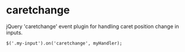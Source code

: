 caretchange
===========

jQuery 'caretchange' event plugin for handling caret position change in inputs.

```
$('.my-input').on('caretchange', myHandler);
```
